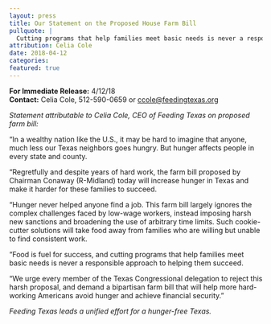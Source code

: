 ```yaml
---
layout: press
title: Our Statement on the Proposed House Farm Bill
pullquote: | 
  Cutting programs that help families meet basic needs is never a responsible approach to helping them succeed. 
attribution: Celia Cole
date: 2018-04-12
categories:
featured: true
---  
```

**For Immediate Release:** 4/12/18   
**Contact:** Celia Cole, 512-590-0659 or ccole@feedingtexas.org

*Statement attributable to Celia Cole, CEO of Feeding Texas on proposed farm bill:*

“In a wealthy nation like the U.S., it may be hard to imagine that anyone, much less our Texas neighbors goes hungry. But hunger affects people in every state and county. 

“Regretfully and despite years of hard work, the farm bill proposed by Chairman Conaway (R-Midland) today will increase hunger in Texas and make it harder for these families to succeed.

“Hunger never helped anyone find a job. This farm bill largely ignores the complex challenges faced by low-wage workers, instead imposing harsh new sanctions and broadening the use of arbitrary time limits. Such cookie-cutter solutions will take food away from families who are willing but unable to find consistent work.

“Food is fuel for success, and cutting programs that help families meet basic needs is never a responsible approach to helping them succeed. 

“We urge every member of the Texas Congressional delegation to reject this harsh proposal, and demand a bipartisan farm bill that will help more hard-working Americans avoid hunger and achieve financial security.” 

*Feeding Texas leads a unified effort for a hunger-free Texas.* 
